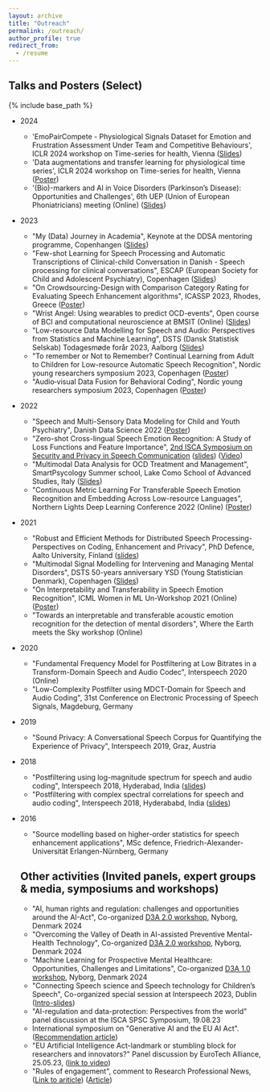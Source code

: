 ```yaml
---
layout: archive
title: "Outreach"
permalink: /outreach/
author_profile: true
redirect_from:
  - /resume
---
```


Talks and Posters (Select)
---
{% include base_path %}
* 2024
  * 'EmoPairCompete - Physiological Signals Dataset for Emotion and Frustration Assessment Under Team and Competitive Behaviours', ICLR 2024 workshop on Time-series for health, Vienna ([Slides](files/TS4H_2024_slides_v2.pdf))
  * 'Data augmentations and transfer learning for physiological time series', ICLR 2024 workshop on Time-series for health, Vienna ([Poster](files/ICLR_data_augmentation_students_poster.pdf))
  * '(Bio)-markers and AI in Voice Disorders (Parkinson’s Disease): Opportunities and Challenges', 6th UEP (Union of European Phoniatricians) meeting (Online) ([Slides](files/presentation_UEP_2024_v1.pdf))

* 2023
  * "My (Data) Journey in Academia", Keynote at the DDSA mentoring programme, Copenhangen ([Slides](files/presentation_DDSA_mentoring.pdf))
  * "Few-shot Learning for Speech Processing and Automatic Transcriptions of Clinical-child Conversation in Danish - Speech processing for clinical conversations", ESCAP (European Society for Child and Adolescent Psychiatry), Copenhagen ([Slides](files/presentation_escap2023.pdf))
  * "On Crowdsourcing-Design with Comparison Category Rating for Evaluating Speech Enhancement algorithms", ICASSP 2023, Rhodes, Greece ([Poster](files/icassp2023_poster.pdf))
  * "Wrist Angel: Using wearables to predict OCD-events", Open course of BCI and computational neuroscience at BMSIT (Online) ([Slides](files/presentation_BMSIT_16_06_v0.pdf))
  * "Low-resource Data Modelling for Speech and Audio: Perspectives from Statistics and Machine Learning", DSTS (Dansk Statistisk Selskab) Todagesmøde forår 2023, Aalborg ([Slides](files/DSTS_May23_Sneha.pdf))
  * "To remember or Not to Remember? Continual Learning from Adult to Children for Low-resource Automatic Speech Recognition", Nordic young researchers symposium 2023, Copenhagen ([Poster](files/poster_maria_v1.pdf))
  * "Audio‐visual Data Fusion for Behavioral Coding", Nordic young researchers symposium 2023, Copenhagen ([Poster](files/NordicAIMeet2023_poster_fdal_A1_portrait.pdf))

* 2022
	* "Speech and Multi-Sensory Data Modeling for Child and Youth Psychiatry", Danish Data Science 2022 ([Poster](files/poster_D3A_2022.pdf))
	* "Zero-shot Cross-lingual Speech Emotion Recognition: A Study of Loss Functions and Feature Importance", [2nd ISCA Symposium on Security and Privacy in Speech Communication](https://spsc-symposium2022.mobileds.de/#home) ([slides](files/SPSC_symposium_sneha_v2.pdf)) ([Video](files/video_sneha_SPSC_symp_2022.mp4))
  * "Multimodal Data Analysis for OCD Treatment and Management", SmartPsycology Summer school, Lake Como School of Advanced Studies, Italy ([Slides](files/SmartPsychology.pdf))
  * "Continuous Metric Learning For Transferable Speech Emotion Recognition and Embedding Across Low-resource Languages", Northern Lights Deep Learning Conference 2022 (Online) ([Poster](files/NLDL_poster_das_etal.pdf))


* 2021

  * "Robust and Efficient Methods for Distributed Speech Processing-Perspectives on Coding, Enhancement and Privacy", PhD Defence, Aalto University, Finland ([slides](files/phd.pdf))
  * "Multimodal Signal Modelling for Intervening and Managing Mental Disorders", DSTS 50-years anniversary YSD (Young Statistician Denmark), Copenhagen ([Slides](files/DSTS_YSD_presentation.pdf))
  * "On Interpretability and Transferability in Speech Emotion Recognition", ICML Women in ML Un-Workshop 2021 (Online) ([Poster](files/WiML_poster.png))
  * "Towards an interpretable and transferable acoustic emotion recognition for the detection of mental disorders", Where the Earth meets the Sky workshop (Online)

* 2020
  * "Fundamental Frequency Model for Postfiltering at Low Bitrates in a Transform-Domain Speech and Audio Codec", Interspeech 2020 (Online)
  * "Low-Complexity Postfilter using MDCT-Domain for Speech and Audio Coding", 31st Conference on Electronic Processing of Speech Signals, Magdeburg, Germany

* 2019
  * "Sound Privacy: A Conversational Speech Corpus for Quantifying the Experience of Privacy", Interspeech 2019, Graz, Austria

* 2018
	* "Postfiltering using log-magnitude spectrum for speech and audio coding", Interspeech 2018, Hyderabad, India ([slides](files/2018_log_interspeech.pdf))
	* "Postfiltering with complex spectral correlations for speech and audio coding", Interspeech 2018, Hyderababd, India ([slides](files/2018_complex_interspeech.pdf))

* 2016
	* "Source modelling based on higher-order statistics for speech enhancement applications", MSc defence, Friedrich-Alexander-Universität Erlangen-Nürnberg, Germany

  Other activities (Invited panels, expert groups & media, symposiums and workshops)
  ---
  * "AI, human rights and regulation: challenges and opportunities around the AI-Act", Co-organized [D3A 2.0 workshop](https://d3aconference.dk/ai-human-rights-and-regulation-challenges-and-opportunities-around-the-ai-act/), Nyborg, Denmark 2024
  * "Overcoming the Valley of Death in AI-assisted Preventive Mental-Health Technology", Co-organized [D3A 2.0 workshop](https://d3aconference.dk/overcoming-the-valley-of-death-in-ai-assisted-preventive-mental-health-technology/), Nyborg, Denmark 2024
  * "Machine Learning for Prospective Mental Healthcare: Opportunities, Challenges and Limitations", Co-organized [D3A 1.0 workshop](https://d3aconference.dk/d3a-1-0/), Nyborg, Denmark 2024
  * "Connecting Speech science and Speech technology for Children’s Speech", Co-organized special session at Interspeech 2023, Dublin ([Intro-slides](files/IS_SS_2023.pdf))
  * "AI-regulation and data-protection: Perspectives from the world" panel discussion at the ISCA SPSC Symposium, 19.08.23
  * International symposium on "Generative AI and the EU AI Act". ([Recommendation article](files/Speinshart_EUAICt.pdf))
  * "EU Artificial Intelligence Act-landmark or stumbling block for researchers and innovators?" Panel discussion by EuroTech Alliance, 25.05.23, ([link to video](https://eurotech-universities.eu/news-and-events/ai-act-by-eurotech-universities/))
  * "Rules of engagement", comment to Research Professional News, ([Link to ariticle](https://www.researchprofessionalnews.com/rr-news-europe-regulation-2023-7-artificial-intelligence-rules-of-engagement/)) ([Article](files/mediaarticle.pdf))
